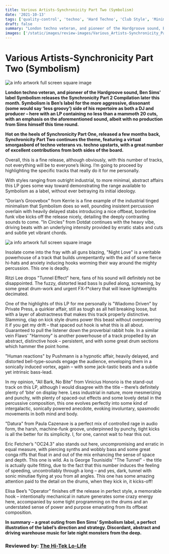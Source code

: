 ```yaml
---
title: Various Artists-Synchronicity Part Two (Symbolism)
date: '2021-10-13'
tags: ['quality-control', 'techno', 'Hard Techno', 'Club Style', 'Minimal', 'Industrial']
draft: false
summary: "London techno veteran, and pioneer of the Hardgroove sound, Ben Sims' label Symbolism releases the Synchronicity Part 2 Compilation later this month."
images: ['/static/images/review-images/Various_Artists-Synchronicity_Part_Two_out_Oct_2021-sml.jpg']
---
```


# Various Artists-Synchronicity Part Two (Symbolism)

<div className="my-1 px-2 phone: w-full desktop: overflow-hidden xl:my-1 xl:px-2 xl:w-1/2">
  <Image
    alt="a info artwork full screen square image"
    src="/static/images/review-images/Various_Artists-Synchronicity_Part_Two_out_Oct_2021-sml.jpg"
    width={700}
    height={700}
   />
</div>

**London techno veteran, and pioneer of the Hardgroove sound, Ben Sims' label Symbolism releases the Synchronicity Part 2 Compilation later this month. Symbolism is Ben’s label for the more aggressive, dissonant (some would say ‘less groovy’) side of his repertoire as both a DJ and producer – here with an LP containing no less than a mammoth 20 cuts, with an emphasis on the aforementioned sound, albeit with no production from Sims himself this time round.**

**Hot on the heels of Synchronicity Part One, released a few months back, Synchronicity Part Two continues the theme, featuring a virtual smorgasbord of techno veterans vs. techno upstarts, with a great number of excellent contributions from both sides of the board.**

Overall, this is a fine release, although obviously, with this number of tracks, not everything will be to everyone’s liking. I’m going to proceed by highlighting the specific tracks that really do it for me personally.

With styles ranging from outright industrial, to more minimal, abstract affairs this LP goes some way toward demonstrating the range available to Symbolism as a label, without ever betraying its initial ideology.

"Dorian’s Groovebox" from Kerrie is a fine example of the industrial tinged minimalism that Symbolism does so well, pounding insistent percussion overlain with heavily delayed stabs introducing a nice offbeat, borderline funk vibe kicks off the release nicely, detailing the deeply contrasting sounds to come. "In Circles" from Dotdat continues with the heavy vibe, driving beats with an underlying intensity provided by erratic stabs and cuts and subtle yet vibrant chords.

 <div className="my-1 px-2 phone: w-full desktop: overflow-hidden xl:my-1 xl:px-2 xl:w-1/2">
  <Image
    alt="a info artwork full screen square image"
    src="/static/images/review-images/symbolism.jpg"
    width={700}
    height={700}
   />
</div>

Insolate come into the fray with all guns blazing, "Night Love" is a veritable powerhouse of a track that builds unrepentantly with the aid of some fierce hi-hats and anxiety inducing hooks worming their way around the mighty percussion. This one is deadly.

Ritzi Lee drops "Tunnel Effect" here, fans of his sound will definitely not be disappointed. The fuzzy, distorted lead bass Is pulled along, screaming, by some great drum-work and urgent FX-f\*ckery that will leave lightweights decimated.

One of the highlights of this LP for me personally is "Wiadomo Driven" by Private Press, a quirkier affair, still as tough as all hell breaking loose, but with a layer of abstractness that makes this track properly distinctive. Slamming, clap on kick style drums power this beast without overpowering it if you get my drift – that spaced out hook is what this is all about. Guaranteed to pull the listener down the proverbial rabbit hole. In a similar vein Flaws’ "Harmony" is another powerhouse of a track propelled by an abstract, distinctive hook – persistent, and with some great drum sections which hammer the point home.

"Human reactions" by Pushmann is a hypnotic affair, heavily delayed, and distorted bell-type-sounds engage the audience, enveloping them in a sonically induced vortex, again – with some jack-tastic beats and a subtle yet intrinsic bass-lead.

In my opinion, "All Bark, No Bite" from Vinicius Honorio is the stand-out track on this LP, although I would disagree with the title – there’s definitely plenty of ‘bite’ on display here. Less industrial in nature, more mesmerizing and punchy, with plenty of spaced-out effects and some lovely detail in the percussive composition, this one evolves perfectly into some kind of intergalactic, sonically powered anecdote, evoking involuntary, spasmodic movements in both mind and body.

"Datura" from Paula Cazenave is a perfect mix of controlled rage in audio form, the harsh, machine-funk groove, underpinned by punchy, tight kicks is all the better for its simplicity. I, for one, cannot wait to hear this out.

Eric Fetcher’s "OC24.3" also stands out here, uncompromising and erratic in equal measure, with piercing synths and wobbly bass and some great conga riffs that float in and out of the mix enhancing the sense of space and depth. This one is wild. As is George Tounisidis’ "The Tunnel" - the title is actually quite fitting, due to the fact that this number induces the feeling of speeding, uncontrollably through a long – and yes, dark, tunnel with sonic minutiae flying at you from all angles. This one has some amazing attention paid to the detail on the drums, when they kick in, it kicks-off!

Elisa Bee’s "Operator" finishes off the release in perfect style, a memorable hook – intentionally mechanical in nature generates some crazy energy here, accompanied by some tight programming on the drums and an understated sense of power and purpose emanating from its offbeat composition.

**In summary – a great outing from Ben Sims’ Symbolism label, a perfect illustration of the label’s direction and strategy. Discordant, abstract and driving warehouse music for late night monsters from the deep.**

### Reviewed by: [The Hi-Tek Lo-Life](https://www.facebook.com/HighestTek)
